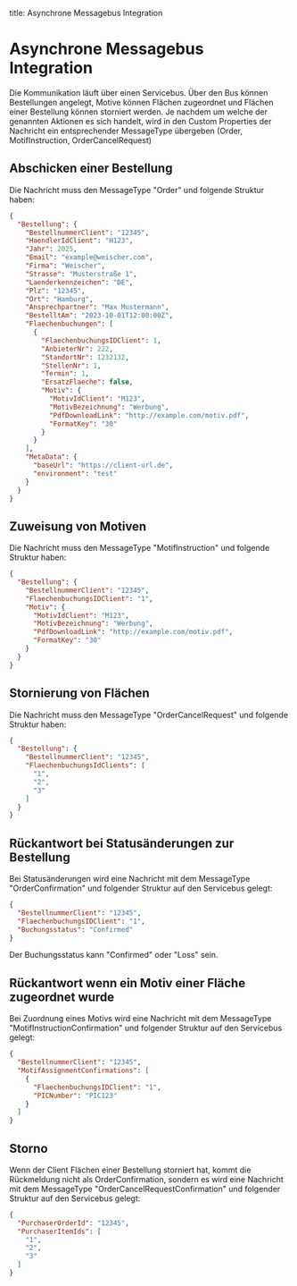 title: Asynchrone Messagebus Integration

# Asynchrone Messagebus Integration

Die Kommunikation läuft über einen Servicebus. Über den Bus können Bestellungen angelegt, Motive können Flächen zugeordnet und Flächen einer Bestellung können storniert werden. Je nachdem um welche der genannten Aktionen es sich handelt, wird in den Custom Properties der Nachricht ein entsprechender MessageType übergeben (Order, MotifInstruction, OrderCancelRequest)

## Abschicken einer Bestellung

Die Nachricht muss den MessageType "Order" und folgende Struktur haben:


```json
{
  "Bestellung": {
    "BestellnummerClient": "12345",
    "HaendlerIdClient": "H123",
    "Jahr": 2025,
    "Email": "example@weischer.com",
    "Firma": "Weischer",
    "Strasse": "Musterstraße 1",
    "Laenderkennzeichen": "DE",
    "Plz": "12345",
    "Ort": "Hamburg",
    "Ansprechpartner": "Max Mustermann",
    "BestelltAm": "2023-10-01T12:00:00Z",
    "Flaechenbuchungen": [
      {
        "FlaechenbuchungsIDClient": 1,
        "AnbieterNr": 222,
        "StandortNr": 1232132,
        "StellenNr": 1,
        "Termin": 1,
        "ErsatzFlaeche": false,
        "Motiv": {
          "MotivIdClient": "M123",
          "MotivBezeichnung": "Werbung",
          "PdfDownloadLink": "http://example.com/motiv.pdf",
          "FormatKey": "30"
        }
      }
    ],
    "MetaData": {
      "baseUrl": "https://client-url.de",
      "environment": "test"
    }
  }
}

```

## Zuweisung von Motiven

Die Nachricht muss den MessageType "MotifInstruction" und folgende Struktur haben:

```json
{
  "Bestellung": {
    "BestellnummerClient": "12345",
    "FlaechenbuchungsIDClient": "1",
    "Motiv": {
      "MotivIdClient": "M123",
      "MotivBezeichnung": "Werbung",
      "PdfDownloadLink": "http://example.com/motiv.pdf",
      "FormatKey": "30"
    }
  }
}
```

## Stornierung von Flächen

Die Nachricht muss den MessageType "OrderCancelRequest" und folgende Struktur haben:

```json
{
  "Bestellung": {
    "BestellnummerClient": "12345",
    "FlaechenbuchungsIdClients": [
      "1",
      "2",
      "3"
    ]
  }
}
```

## Rückantwort bei Statusänderungen zur Bestellung

Bei Statusänderungen wird eine Nachricht mit dem MessageType "OrderConfirmation" und folgender Struktur auf den Servicebus gelegt:

```json
{
  "BestellnummerClient": "12345",
  "FlaechenbuchungsIDClient": "1",
  "Buchungsstatus": "Confirmed"
}
```

Der Buchungsstatus kann "Confirmed" oder "Loss" sein.

## Rückantwort wenn ein Motiv einer Fläche zugeordnet wurde

Bei Zuordnung eines Motivs wird eine Nachricht mit dem MessageType "MotifInstructionConfirmation" und folgender Struktur auf den Servicebus gelegt:

```json
{
  "BestellnummerClient": "12345",
  "MotifAssignmentConfirmations": [
    {
      "FlaechenbuchungsIDClient": "1",
      "PICNumber": "PIC123"
    }
  ]
}
```

## Storno

Wenn der Client Flächen einer Bestellung storniert hat, kommt die Rückmeldung nicht als OrderConfirmation, sondern es wird eine Nachricht mit dem MessageType "OrderCancelRequestConfirmation" und folgender Struktur auf den Servicebus gelegt:

```json
{
  "PurchaserOrderId": "12345",
  "PurchaserItemIds": [
    "1",
    "2",
    "3"
  ]
}
```